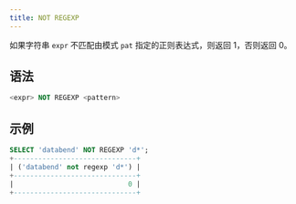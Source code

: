 ```yaml
---
title: NOT REGEXP
---
```


如果字符串 `expr` 不匹配由模式 `pat` 指定的正则表达式，则返回 1，否则返回 0。

## 语法

```sql
<expr> NOT REGEXP <pattern>
```

## 示例

```sql
SELECT 'databend' NOT REGEXP 'd*';
+------------------------------+
| ('databend' not regexp 'd*') |
+------------------------------+
|                            0 |
+------------------------------+
```